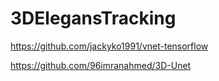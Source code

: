 # 3DElegansTracking
https://github.com/jackyko1991/vnet-tensorflow

https://github.com/96imranahmed/3D-Unet
